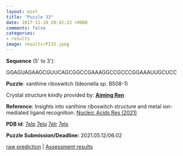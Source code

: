 ```yaml
---
layout: post
title: "Puzzle 33"
date: 2017-11-18 20:42:23 +0000
comments: false
categories: 
- results
image: results/PZ33.jpeg
---
```

**Sequence** (5' to 3'): 

GGAGUAGAAGCGUUCAGCGGCCGAAAGGCCGCCCGGAAAUUGCUCC

**Puzzle**:
xanthine riboswitch (Ideonella sp. B508-1)

Crystal structure kindly provided by: [**Aiming Ren**](https://person.zju.edu.cn/en/renlab)

**Reference**:
Insights into xanthine riboswitch structure and metal ion-mediated ligand recognition.
[Nucleic Acids Res (2021) ](https://www.ncbi.nlm.nih.gov/pubmed/?term=34125892)

**PDB id**: [7elp](http://www.rcsb.org/pdb/explore/explore.do?structureId=7elp) 
			[7elq](http://www.rcsb.org/pdb/explore/explore.do?structureId=7elq) 
			[7elr](http://www.rcsb.org/pdb/explore/explore.do?structureId=7elr) 
			[7els](http://www.rcsb.org/pdb/explore/explore.do?structureId=7els) 

**Puzzle Submission/Deadline:** 2021.05.12/06.02

[raw prediction](https://github.com/rnapuzzles/rnapuzzles.github.io/tree/master/data/PZ33/pdb)    &#124;   [Assessment results](/table/2000/01/01/PZ33-3d/)
